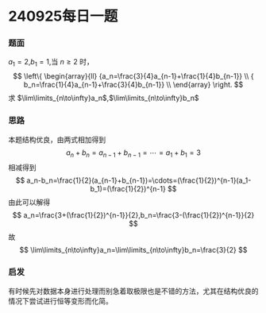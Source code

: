 # 240925每日一题

### 题面

$a_1=2$,$b_1=1$,当 $n\geq 2$ 时，
$$
\left\{ \begin{array}{ll}   {a_n=\frac{3}{4}a_{n-1}+\frac{1}{4}b_{n-1}}   \\     { b_n=\frac{1}{4}a_{n-1}+\frac{3}{4}b_{n-1}}   \\ \end{array} \right.
$$
求 $\lim\limits_{n\to\infty}a_n$,$\lim\limits_{n\to\infty}b_n$

### 思路

本题结构优良，由两式相加得到
$$
a_n+b_n=a_{n-1}+b_{n-1}=\cdots=a_1+b_1=3
$$
相减得到
$$
a_n-b_n=\frac{1}{2}(a_{n-1}+b_{n-1})=\cdots=(\frac{1}{2})^{n-1}(a_1-b_1)=(\frac{1}{2})^{n-1}
$$
由此可以解得
$$
a_n=\frac{3+(\frac{1}{2})^{n-1}}{2},b_n=\frac{3-(\frac{1}{2})^{n-1}}{2}
$$
故
$$
\lim\limits_{n\to\infty}a_n=\lim\limits_{n\to\infty}b_n=\frac{3}{2}
$$

### 启发

有时候先对数据本身进行处理而别急着取极限也是不错的方法，尤其在结构优良的情况下尝试进行恒等变形而化简。
